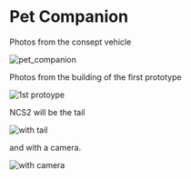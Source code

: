 # Pet Companion

Photos from the consept vehicle

![pet_companion](https://raw.githubusercontent.com/ioannis/Pet-Companion/master/20200226_170211.png)

Photos from the building of the first prototype

![1st protoype](https://raw.githubusercontent.com/ioannis/Pet-Companion/master/20200226_125642.jpg)

NCS2 will be the tail

![with tail](https://raw.githubusercontent.com/ioannis/Pet-Companion/master/20200226_125648.jpg)

and with a camera.

![with camera](https://raw.githubusercontent.com/ioannis/Pet-Companion/master/20200226_133315.jpg)
